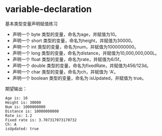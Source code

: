 # variable-declaration
基本类型变量声明赋值练习
- 声明一个 byte 类型的变量，命名为age，并赋值为10。
- 声明一个 short 类型的变量，命名为height，并赋值为30000。
- 声明一个 int 类型的变量，命名为num，并赋值为1000000000。
- 声明一个 long 类型的变量，命名为distance，并赋值为10,000,000,000L。
- 声明一个 float 类型的变量，命名为rate，并赋值为6/5f。
- 声明一个 double 类型的变量，命名为fixedRate，并赋值为456/123d。
- 声明一个 char 类型的变量，命名为ch，并赋值为 ‘A’。
- 声明一个 boolean 类型的变量，命名为 isUpdated，并赋值为 true。

期望输出：
```
Age is: 10
Height is: 30000
Num is: 1000000000
Distance is: 10000000000
Rate is: 1.2
Fixed rate is: 3.707317073170732
Ch: A
isUpdated: true
```
